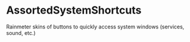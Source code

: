 # AssortedSystemShortcuts
Rainmeter skins of buttons to quickly access system windows (services, sound, etc.)
